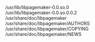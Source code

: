 /usr/lib/libpagemaker-0.0.so.0  
/usr/lib/libpagemaker-0.0.so.0.0.2  
/usr/share/doc/libpagemaker  
/usr/share/doc/libpagemaker/AUTHORS  
/usr/share/doc/libpagemaker/COPYING  
/usr/share/doc/libpagemaker/NEWS  
